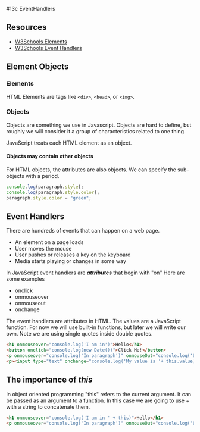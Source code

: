 #13c EventHandlers

## Resources

* [W3Schools Elements](https://www.w3schools.com/jsref/dom_obj_all.asp)
* [W3Schools Event Handlers](https://www.w3schools.com/js/js_events.asp)

## Element Objects

### Elements

HTML Elements are tags like ```<div>```, ```<head>```, or ```<img>```.

### Objects

Objects are something we use in Javascript.  Objects are hard to define, but roughly we will consider it a group of characteristics related to one thing.

JavaScript treats each HTML element as an object.

#### Objects may contain other objects

For HTML objects, the attributes are also objects.  We can specify the sub-objects with a period.

```javascript
console.log(paragraph.style);
console.log(paragraph.style.color);
paragraph.style.color = "green";
```

## Event Handlers

There are hundreds of events that can happen on a web page.

* An element on a page loads
* User moves the mouse
* User pushes or releases a key on the keyboard
* Media starts playing or changes in some way

In JavaScript event handlers are ***attributes*** that begin with "on"  Here are some examples

* onclick
* onmouseover
* onmouseout
* onchange

The event handlers are attributes in HTML.  The values are a JavaScript function.  For now we will use built-in functions, but later we will write our own.  Note we are using single quotes inside double quotes.

```html
<h1 onmouseover="console.log('I am in')">Hello</h1>
<button onclick="console.log(new Date())">Click Me!</button>
<p onmouseover="console.log('In paragraph')" onmouseOut="console.log('Leaving Paragraph')">This is a paragraph</p>
<p><input type="text" onchange="console.log('My value is '+ this.value)"></p>
```

## The importance of ***this***

In object oriented programming "this" refers to the current argument.  It can be passed as an argument to a function.  In this case we are going to use + with a string to concatenate them.

```html
<h1 onmouseover="console.log('I am in ' + this)">Hello</h1>
<p onmouseover="console.log('In paragraph')" onmouseOut="console.log('Leaving Paragraph')">This is a paragraph</p>
```
